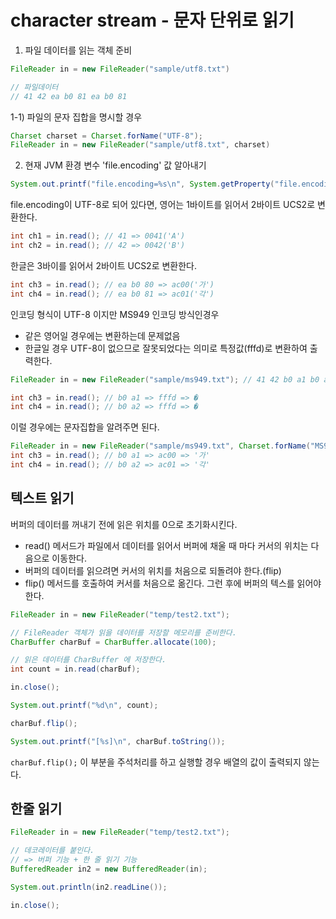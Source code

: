 # character stream - 문자 단위로 읽기

1. 파일 데이터를 읽는 객체 준비

```java
FileReader in = new FileReader("sample/utf8.txt")

// 파일데이터
// 41 42 ea b0 81 ea b0 81
```

1-1) 파일의 문자 집합을 명시할 경우

```java
Charset charset = Charset.forName("UTF-8");
FileReader in = new FileReader("sample/utf8.txt", charset)
```

2. 현재 JVM 환경 변수 'file.encoding' 값 알아내기

```java
System.out.printf("file.encoding=%s\n", System.getProperty("file.encoding"));
```

file.encoding이 UTF-8로 되어 있다면,
영어는 1바이트를 읽어서 2바이트 UCS2로 변환한다.

```java
int ch1 = in.read(); // 41 => 0041('A')
int ch2 = in.read(); // 42 => 0042('B')
```

한글은 3바이를 읽어서 2바이트 UCS2로 변환한다.

```java
int ch3 = in.read(); // ea b0 80 => ac00('가')
int ch4 = in.read(); // ea b0 81 => ac01('각')
```

인코딩 형식이 UTF-8 이지만 MS949 인코딩 방식인경우

- 같은 영어일 경우에는 변환하는데 문제없음
- 한글일 경우 UTF-8이 없으므로 잘못되었다는 의미로 특정값(fffd)로 변환하여 출력한다.

```java
FileReader in = new FileReader("sample/ms949.txt"); // 41 42 b0 a1 b0 a2

int ch3 = in.read(); // b0 a1 => fffd => �
int ch4 = in.read(); // b0 a2 => fffd => �
```

이럴 경우에는 문자집합을 알려주면 된다.

```java
FileReader in = new FileReader("sample/ms949.txt", Charset.forName("MS949"));
int ch3 = in.read(); // b0 a1 => ac00 => '가'
int ch4 = in.read(); // b0 a2 => ac01 => '각'
```

## 텍스트 읽기

버퍼의 데이터를 꺼내기 전에 읽은 위치를 0으로 초기화시킨다.

- read() 메서드가 파일에서 데이터를 읽어서 버퍼에 채울 때 마다 커서의 위치는 다음으로 이동한다.
- 버퍼의 데이터를 읽으려면 커서의 위치를 처음으로 되돌려야 한다.(flip)
- flip() 메서드를 호출하여 커서를 처음으로 옮긴다. 그런 후에 버퍼의 텍스를 읽어야 한다.

```java
FileReader in = new FileReader("temp/test2.txt");

// FileReader 객체가 읽을 데이터를 저장할 메모리를 준비한다.
CharBuffer charBuf = CharBuffer.allocate(100);

// 읽은 데이터를 CharBuffer 에 저장한다.
int count = in.read(charBuf);

in.close();

System.out.printf("%d\n", count);

charBuf.flip();

System.out.printf("[%s]\n", charBuf.toString());
```

`charBuf.flip();` 이 부분을 주석처리를 하고 실행할 경우 배열의 값이 출력되지 않는다.

## 한줄 읽기

```java
FileReader in = new FileReader("temp/test2.txt");

// 데코레이터를 붙인다.
// => 버퍼 기능 + 한 줄 읽기 기능
BufferedReader in2 = new BufferedReader(in);

System.out.println(in2.readLine());

in.close();
```